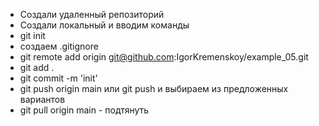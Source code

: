 - Создали удаленный репозиторий
- Создали локальный и вводим команды
- git init
- создаем .gitignore
- git remote add origin	git@github.com:IgorKremenskoy/example_05.git
- git add .
- git commit -m 'init'
- git push origin main или git push и выбираем из предложенных вариантов
- git pull origin main - подтянуть